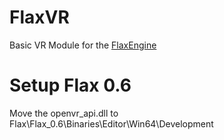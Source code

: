 # FlaxVR
Basic VR Module for the [FlaxEngine](https://flaxengine.com/)

# Setup Flax 0.6
Move the openvr_api.dll to Flax\Flax_0.6\Binaries\Editor\Win64\Development

